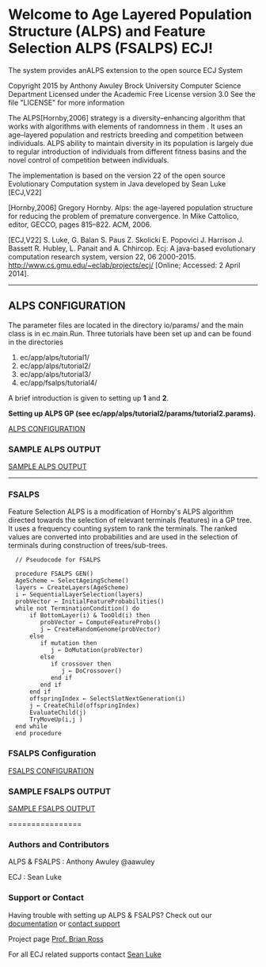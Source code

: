 
Welcome to Age Layered Population Structure (ALPS) and Feature Selection ALPS (FSALPS) ECJ!
================

The system provides anALPS extension to the open source ECJ System

Copyright 2015 by Anthony Awuley 
Brock University Computer Science Department
Licensed under the Academic Free License version 3.0
See the file "LICENSE" for more information

The ALPS[Hornby,2006] strategy is a diversity–enhancing algorithm that works with algorithms 
with elements of randomness in them . It uses an age–layered population and restricts breeding 
and competition between individuals. ALPS ability to maintain diversity in its population is largely 
due to regular introduction of individuals from different fitness basins and the novel control of 
competition between individuals. 

The implementation is based on the version 22 of the open source Evolutionary Computation system in Java
developed by Sean Luke [ECJ,V22]

[Hornby,2006] Gregory Hornby. Alps: the age-layered population structure for reducing the problem of 
premature convergence. In Mike Cattolico, editor, GECCO, pages 815–822. ACM, 2006.

[ECJ,V22] S. Luke, G. Balan S. Paus Z. Skolicki E. Popovici J. Harrison J. Bassett R. Hubley, L. Panait and 
A. Chhircop. Ecj: A java-based evolutionary computation research system, version 22, 06 2000-2015. 
http://www.cs.gmu.edu/~eclab/projects/ecj/ [Online; Accessed: 2 April 2014].
____

## ALPS CONFIGURATION
The parameter files are located in the directory  io/params/ and the main class is in ec.main.Run.
Three tutorials have been set up and can be found in the directories

1. ec/app/alps/tutorial1/ 
2. ec/app/alps/tutorial2/
3. ec/app/alps/tutorial3/
4. ec/app/fsalps/tutorial4/

A brief introduction is given to setting up **1** and **2**.

**Setting up ALPS GP (see ec/app/alps/tutorial2/params/tutorial2.params).** 

[ALPS CONFIGURATION](https://github.com/aawuley/alps-ec/wiki/ALPS-Configuration)


### SAMPLE ALPS OUTPUT
[SAMPLE ALPS OUTPUT](https://github.com/aawuley/alps-ec/wiki/ALPS-Output)

____

### FSALPS

Feature Selection ALPS is a modification of Hornby's ALPS algorithm directed towards the selection of relevant terminals (features) in a GP tree. It uses a frequency counting system to rank the terminals. The ranked values are converted into probabilities and are used in the selection of terminals during construction of trees/sub-trees.

```
  // Pseudocode for FSALPS

  procedure FSALPS GEN()
  AgeScheme ← SelectAgeingScheme() 
  layers ← CreateLayers(AgeScheme)
  i ← SequentialLayerSelection(layers) 
  probVector ← InitialFeatureProbabilities() 
  while not TerminationCondition() do
      if BottomLayer(i) & TooOld(i) then 
         probVector ← ComputeFeatureProbs()
         j ← CreateRandomGenome(probVector)
      else
         if mutation then
            j ← DoMutation(probVector) 
         else
            if crossover then
               j ← DoCrossover()
            end if 
         end if
      end if
      offspringIndex ← SelectSlotNextGeneration(i) 
      j ← CreateChild(offspringIndex) 
      EvaluateChild(j)
      TryMoveUp(i,j )
  end while 
  end procedure

```

### FSALPS Configuration
[FSALPS CONFIGURATION](https://github.com/aawuley/alps-ec/wiki/FSALPS-Configuration)


### SAMPLE FSALPS OUTPUT
[SAMPLE FSALPS OUTPUT](https://github.com/aawuley/alps-ec/wiki/FSALPS-Output)

================

### Authors and Contributors
ALPS & FSALPS : Anthony Awuley @aawuley

ECJ : Sean Luke

### Support or Contact
Having trouble with setting up ALPS & FSALPS? Check out our [documentation](https://github.com/aawuley/alps-ec) or [contact support](http://anthonyawuley.com/contact)

Project page [Prof. Brian Ross](http://www.cosc.brocku.ca/~bross/FSALPS/)

For all ECJ related supports contact [Sean Luke](http://cs.gmu.edu/~eclab/projects/ecj/)